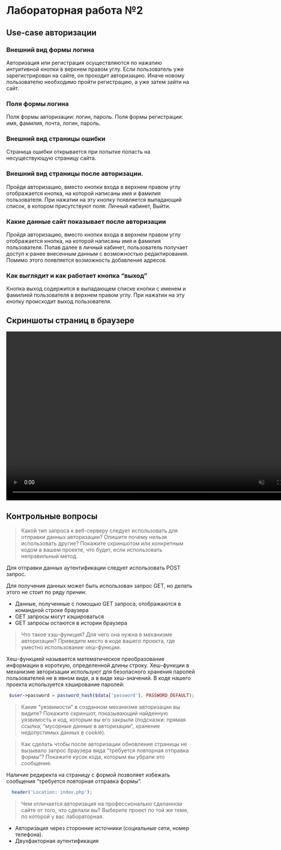 # Лабораторная работа №2

## Use-case авторизации

### Внешний вид формы логина

Авторизация или регистрация осуществляются по нажатию интуитивной кнопки в верхнем правом углу. Если пользователь уже зарегистрирован на сайте, он проходит авторизацию. Иначе новому пользователю необходимо пройти регистрацию, а уже затем зайти на сайт.

### Поля формы логина

Поля формы авторизации: логин, пароль.
Поля формы регистрации: имя, фамилия, почта, логин, пароль.

### Внешний вид страницы ошибки

Страница ошибки открывается при попытке попасть на несуществующую страницу сайта. 

### Внешний вид страницы после авторизации.

Пройдя авторизацию, вместо кнопки входа в верхнем правом углу отображается кнопка, на которой написаны имя и фамилия пользователя. При нажатии на эту кнопку появляется выпадающий список, в котором присутствуют поля: Личный кабинет, Выйти.

### Какие данные сайт показывает после авторизации

Пройдя авторизацию, вместо кнопки входа в верхнем правом углу отображается кнопка, на которой написаны имя и фамилия пользователя. Попав далее в личный кабинет, пользователь получает доступ к ранее внесенным данным с возможностью редактирования. Помимо этого появляется возможность добавление адресов.

### Как выглядит и как работает кнопка “выход”

Кнопка выход содержится в выпадающем списке кнопки с именем и фамилией пользователя в верхнем правом углу. При нажатии на эту кнопку происходит выход пользователя.

## Скриншоты страниц в браузере

<video autoplay muted  loop width="800" height="450" src = "video/lab2/1.mp4"></video> 

## Контрольные вопросы

> Какой тип запроса к веб-серверу следует использовать для отправки данных авторизации? Опишите почему нельзя использовать другие? Покажите скриншотом или конкретным кодом в вашем проекте, что будет, если использовать неправильный метод.

Для отправки данных аутентификации следует использовать POST запрос.

Для получения данных может быть использован запрос GET, но делать этого не стоит по ряду причин:

 * Данные, полученные с помощью GET запроса, отображаются в командной строке браузера
 * GET запросы могут кэшироваться
 * GET запросы остаются в истории браузера
 
> Что такое хэш-функция? Для чего она нужна в механизме авторизации? Приведите место в коде вашего проекта, где уместно использование хеш-функции.

Хеш-функцией называется математическое преобразование информации в короткую, определенной длины строку. Хеш-функции в механизме авторизации используют для безопасного хранения паролей пользователей не в явном виде, а в виде хеш-значений. В коде нашего проекта используется хэширование паролей:

```php
 $user->password = password_hash($data['password'], PASSWORD_DEFAULT);
```

> Какие “уязвимости” в созданном механизме авторизации вы видите? Покажите скриншот, показывающий найденную уязвимость и код, которым вы его закрыли (подсказки: прямая ссылка, “мусорные данные в авторизации”, хранение недопустимых данных в cookie).

> Как сделать чтобы после авторизации обновление страницы не вызывало запрос браузера вида “требуется повторная отправка формы”? Покажите кусок кода, которым вы убрали это сообщение.

Наличие редиректа на страницу с формой позволяет избежать сообщения “требуется повторная отправка формы”.

```php
  header('Location: index.php');
```


> Чем отличается авторизация на профессионально сделанном сайте от того, что сделали вы? Выберите проект по той же теме, по которой у вас лабораторная.

* Авторизация через сторонние источники (социальные сети, номер телефона).
* Двухфакторная аутентификация
